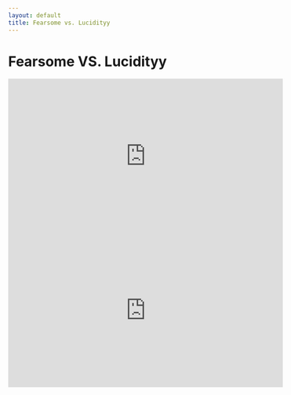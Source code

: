 ```yaml
---
layout: default
title: Fearsome vs. Lucidityy
---
```


# Fearsome VS. Lucidityy

<iframe width="560" height="315" src="https://www.youtube-nocookie.com/embed/NwH9IpQmC9M?rel=0" frameborder="0" allow="autoplay; encrypted-media" allowfullscreen></iframe>


<iframe width="560" height="315" src="https://www.youtube-nocookie.com/embed/qE9k-SOnkjo?rel=0" frameborder="0" allow="autoplay; encrypted-media" allowfullscreen></iframe>
